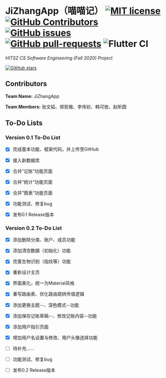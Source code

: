 # JiZhangApp（喵喵记） [![MIT license](https://img.shields.io/github/license/STaoZWT/JiZhangApp?style=plastic)](https://github.com/STaoZWT/JiZhangApp/blob/master/LICENSE)    [![GitHub Contributors](https://img.shields.io/github/contributors/STaoZWT/JiZhangApp?style=plastic)](https://github.com/STaoZWT/JiZhangApp/graphs/contributors)    [![GitHub issues](https://img.shields.io/github/issues/STaoZWT/JiZhangApp?style=plastic)](https://GitHub.com/STaoZWT/JiZhangApp/issues/)    [![GitHub pull-requests](https://img.shields.io/github/issues-pr/STaoZWT/JiZhangApp?style=plastic)](https://GitHub.com/STaoZWT/JiZhangApp/pull/) ![Flutter CI](https://github.com/STaoZWT/JiZhangApp/workflows/Flutter%20CI/badge.svg)

*HITSZ CS Software Engineering (Fall 2020) Project*

[![GitHub stars](https://img.shields.io/github/stars/STaoZWT/JiZhangApp?style=social)](https://github.com/STaoZWT/JiZhangApp/stargazers)

## Contributors

**Team Name:** JiZhangApp 

**Team Members:** 张文韬、郑哲徽、李伟钦、韩可依、赵昕圆

## To-Do Lists

### Version 0.1 To-Do List

- [x] 完成基本功能、框架代码，并上传至GitHub

- [x] 接入新数据库

- [x] 合并”记账“功能页面

- [x] 合并”统计“功能页面

- [x] 合并”图表“功能页面

- [x] 功能测试、修复bug

- [x] 发布0.1 Release版本

### Version 0.2 To-Do List

- [x] 添加删除分类、账户、成员功能

- [x] 添加清空数据（初始化）功能

- [x] 完善生物识别（指纹等）功能

- [x] 重新设计主页

- [x] 界面美化，统一为Material风格

- [x] 重写路由表、优化路由跳转传值逻辑

- [x] 添加更换主题--、深色模式--功能

- [x] 添加保存记账草稿--、修改记账内容--功能

- [x] 添加用户指引页面

- [x] 增加用户名设置与修改、用户头像选择功能

- [ ] 待补充......

- [ ] 功能测试、修复bug

- [ ] 发布0.2 Release版本

  
